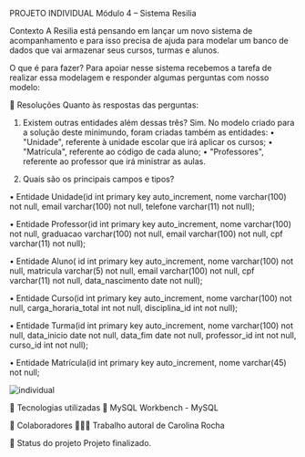 PROJETO INDIVIDUAL Módulo 4 – Sistema Resilia

Contexto
A Resilia está pensando em lançar um novo sistema de acompanhamento e para isso precisa de ajuda para modelar um banco de dados que vai armazenar seus cursos, turmas e alunos.

O que é para fazer?
Para apoiar nesse sistema recebemos a tarefa de realizar essa modelagem e responder algumas perguntas com nosso modelo:

📑 Resoluções
Quanto às respostas das perguntas:

1) Existem outras entidades além dessas três?
Sim. No modelo criado para a solução deste minimundo, foram criadas também as entidades:
• "Unidade", referente à unidade escolar que irá aplicar os cursos;
• "Matrícula", referente ao código de cada aluno;
• "Professores", referente ao professor que irá ministrar as aulas.

2) Quais são os principais campos e tipos?


• Entidade Unidade(id int primary key auto_increment, nome varchar(100) not null, email varchar(100) not null, telefone varchar(11) not null);

• Entidade Professor(id int primary key auto_increment, nome varchar(100) not null, graduacao varchar(100) not null, email varchar(100) not null, cpf varchar(11) not null);

• Entidade Aluno( id int primary key auto_increment, nome varchar(100) not null, matricula varchar(5) not null, email varchar(100) not null, cpf varchar(11) not null, data_nascimento date not null);

• Entidade Curso(id int primary key auto_increment, nome varchar(100) not null, carga_horaria_total int not null, disciplina_id int not null);

• Entidade Turma(id int primary key auto_increment, nome varchar(100) not null, data_inicio date not null, data_fim date not null, professor_id int not null, curso_id int not null);

• Entidade Matrícula(id int primary key auto_increment, nome varchar(45) not null;


![individual](https://user-images.githubusercontent.com/113737080/222011027-45a58d90-29b7-41a5-b9ce-f1d246a606c4.png)


🔧 Tecnologias utilizadas
🐬 MySQL Workbench - MySQL

🤝 Colaboradores
👩🏻‍💻 Trabalho autoral de Carolina Rocha

🎯 Status do projeto
Projeto finalizado.
